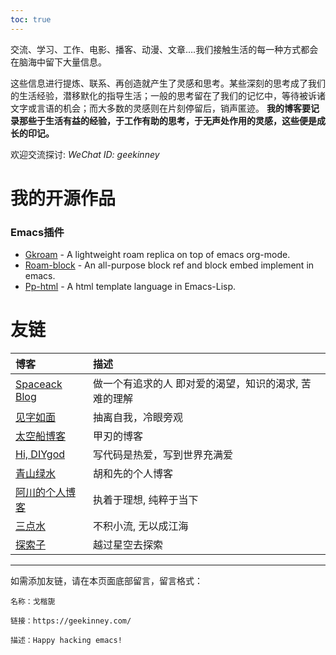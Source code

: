 ```yaml
---
toc: true
---
```

交流、学习、工作、电影、播客、动漫、文章&#x2026;.我们接触生活的每一种方式都会在脑海中留下大量信息。

这些信息进行提炼、联系、再创造就产生了灵感和思考。某些深刻的思考成了我们的生活经验，潜移默化的指导生活；一般的思考留在了我们的记忆中，等待被诉诸文字或言语的机会；而大多数的灵感则在片刻停留后，销声匿迹。 **我的博客要记录那些于生活有益的经验，于工作有助的思考，于无声处作用的灵感，这些便是成长的印记。**

欢迎交流探讨: *WeChat ID: geekinney*

# 我的开源作品
### Emacs插件
- [Gkroam](https://github.com/Kinneyzhang/gkroam) - A lightweight roam replica on top of emacs org-mode.
- [Roam-block](https://github.com/Kinneyzhang/roam-block) - An all-purpose block ref and block embed implement in emacs.
- [Pp-html](https://github.com/Kinneyzhang/pp-html) - A html template language in Emacs-Lisp.

# 友链
| 博客                                     | 描述                                                  |
|:-----------------------------------------|:------------------------------------------------------|
| [Spaceack Blog](https://spaceack.com/)   | 做一个有追求的人 即对爱的渴望，知识的渴求, 苦难的理解 |
| [见字如面](https://hiwannz.com/)         | 抽离自我，冷眼旁观                                    |
| [太空船博客](https://www.boatsky.com/)   | 甲刃的博客                                            |
| [Hi, DIYgod](https://diygod.me/)         | 写代码是热爱，写到世界充满爱                          |
| [青山绿水](https://www.huhexian.com/)    | 胡和先的个人博客                                      |
| [阿川的个人博客](https://achuan.io/)     | 执着于理想, 纯粹于当下                                |
| [三点水](https://lotabout.me/)           | 不积小流, 无以成江海                                  |
| [探索子](https://beyondstars.xyz/)       | 越过星空去探索                                        |

<hr>
如需添加友链，请在本页面底部留言，留言格式：

    名称：戈楷旎
    
    链接：https://geekinney.com/
    
    描述：Happy hacking emacs!

